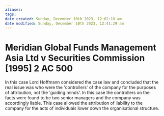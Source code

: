 ```yaml
---
aliases: 
tags: 
date created: Sunday, December 10th 2023, 12:02:18 am
date modified: Sunday, December 10th 2023, 12:41:29 am
---
```


# Meridian Global Funds Management Asia Ltd v Securities Commission [1995] 2 AC 500

 In this case Lord Hoffmann considered the case law and concluded that the real issue was who were the 'controllers' of the company for the purposes of attribution, not the 'guiding minds'. In this case the controllers on the facts were found to be two senior managers and the company was accordingly liable. This case allowed the attribution of liability to the company for the acts of individuals lower down the organisational structure.

